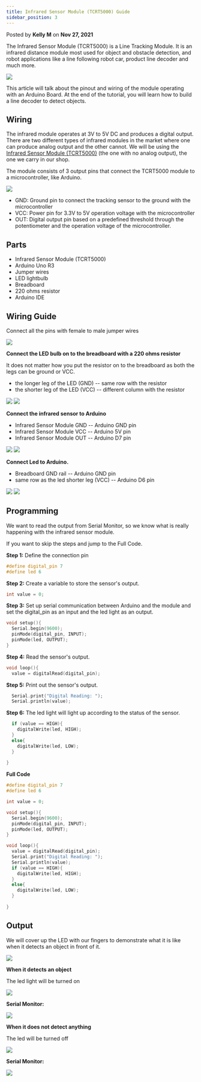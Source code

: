 ```yaml
---
title: Infrared Sensor Module (TCRT5000) Guide
sidebar_position: 3
---
```


Posted by **Kelly M** on **Nov 27, 2021**

The Infrared Sensor Module (TCRT5000) is a Line Tracking Module. It is an infrared distance module most used for object and obstacle detection, and robot applications like a line following robot car, product line decoder and much more.

![](/img/docs/product_guide/2083_01.png)

This article will talk about the pinout and wiring of the module operating with an Arduino Board. At the end of the tutorial, you will learn how to build a line decoder to detect objects. 

## **Wiring**
The infrared module operates at 3V to 5V DC and produces a digital output. There are two different types of infrared modules in the market where one can produce analog output and the other cannot. We will be using the [Infrared Sensor Module (TCRT5000)](https://www.canadarobotix.com/products/2083) (the one with no analog output), the one we carry in our shop. 

The module consists of 3 output pins that connect the TCRT5000 module to a microcontroller, like Arduino. 

![](/img/docs/product_guide/2083_02.png)

* GND: Ground pin to connect the tracking sensor to the ground with the microcontroller
* VCC: Power pin for 3.3V to 5V operation voltage with the microcontroller 
* OUT: Digital output pin based on a predefined threshold through the potentiometer and the operation voltage of the microcontroller.

## **Parts**
* Infrared Sensor Module (TCRT5000)
* Arduino Uno R3
* Jumper wires
* LED lightbulb
* Breadboard
* 220 ohms resistor 
* Arduino IDE

## **Wiring Guide**
Connect all the pins with female to male jumper wires

![](/img/docs/product_guide/2083_03.png)

**Connect the LED bulb on to the breadboard with a 220 ohms resistor**

It does not matter how you put the resistor on to the breadboard as both the legs can be ground or VCC.

* the longer leg of the LED (GND) -- same row with the resistor
* the shorter leg of the LED (VCC) -- different column with the resistor

![](/img/docs/product_guide/2083_04.png) ![](/img/docs/product_guide/2083_05.png)

**Connect the infrared sensor to Arduino**

* Infrared Sensor Module GND -- Arduino GND pin 
* Infrared Sensor Module VCC --  Arduino 5V pin 
* Infrared Sensor Module OUT -- Arduino D7 pin 

![](/img/docs/product_guide/2083_06.png)
![](/img/docs/product_guide/2083_07.png)

**Connect Led to Arduino.**

* Breadboard GND rail -- Arduino GND pin 
* same row as the led shorter leg (VCC) -- Arduino D6 pin 

![](/img/docs/product_guide/2083_08.png)
![](/img/docs/product_guide/2083_09.png)

## **Programming**
We want to read the output from Serial Monitor, so we know what is really happening with the infrared sensor module. 

If you want to skip the steps and jump to the Full Code. 

**Step 1:** Define the connection pin

```c
#define digital_pin 7
#define led 6
```

**Step 2:** Create a variable to store the sensor's output.
```c
int value = 0;
```

**Step 3:** Set up serial communication between Arduino and the module and set the digital_pin as an input and the led light as an output.

```c
void setup(){
  Serial.begin(9600);
  pinMode(digital_pin, INPUT);
  pinMode(led, OUTPUT);
}
```

**Step 4:** Read the sensor's output. 

```c
void loop(){
  value = digitalRead(digital_pin);
```

**Step 5:** Print out the sensor's output. 

```c
  Serial.print("Digital Reading: ");
  Serial.println(value);
```

**Step 6:** The led light will light up according to the status of the sensor. 

```c
  if (value == HIGH){
    digitalWrite(led, HIGH);
  }
  else{
    digitalWrite(led, LOW);
  }
  
}
```

**Full Code**

```c
#define digital_pin 7
#define led 6

int value = 0;

void setup(){
  Serial.begin(9600);
  pinMode(digital_pin, INPUT);
  pinMode(led, OUTPUT);
}

void loop(){
  value = digitalRead(digital_pin);
  Serial.print("Digital Reading: ");
  Serial.println(value);
  if (value == HIGH){
    digitalWrite(led, HIGH);
  }
  else{
    digitalWrite(led, LOW);
  }
  
}
```

## **Output**
We will cover up the LED with our fingers to demonstrate what it is like when it detects an object in front of it. 

![](/img/docs/product_guide/2083_01.gif)

**When it detects an object**

The led light will be turned on 

![](/img/docs/product_guide/2083_10.png)

**Serial Monitor:**

![](/img/docs/product_guide/2083_11.png)

**When it does not detect anything**

The led will be turned off

![](/img/docs/product_guide/2083_12.png)

**Serial Monitor:**

![](/img/docs/product_guide/2083_13.png)